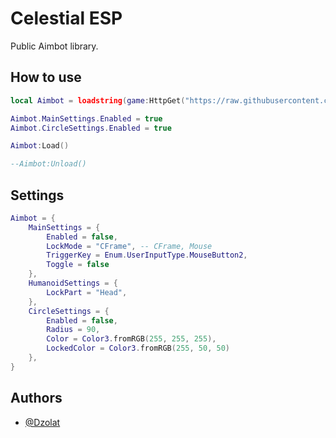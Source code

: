 
# Celestial ESP

Public Aimbot library.

## How to use

```lua
local Aimbot = loadstring(game:HttpGet("https://raw.githubusercontent.com/Celestial-Core-Official/Public-API/refs/heads/main/Aimbot/Aimbot.lua"))()

Aimbot.MainSettings.Enabled = true
Aimbot.CircleSettings.Enabled = true

Aimbot:Load()

--Aimbot:Unload() 
```
## Settings

```lua
Aimbot = {
    MainSettings = {
        Enabled = false,
        LockMode = "CFrame", -- CFrame, Mouse
        TriggerKey = Enum.UserInputType.MouseButton2,
        Toggle = false
    },
    HumanoidSettings = {
        LockPart = "Head",
    },
    CircleSettings = {
        Enabled = false,
        Radius = 90, 
        Color = Color3.fromRGB(255, 255, 255),
        LockedColor = Color3.fromRGB(255, 50, 50)
    },
}
```

## Authors

- [@Dzolat](https://www.github.com/Dzolat)

